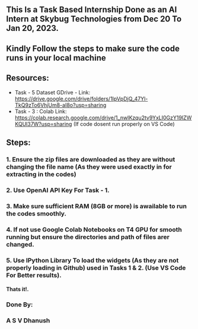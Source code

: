 ## This Is a Task Based Internship Done as an AI Intern at Skybug Technologies from Dec 20 To Jan 20, 2023.
## Kindly Follow the steps to make sure the code runs in your local machine
## Resources: 
 - Task - 5 Dataset GDrive - Link: https://drive.google.com/drive/folders/1IpVpDjQ_47Yl-TkQ9zTo6VhjUm8-aI8o?usp=sharing
 - Task - 3 : Colab Link: https://colab.research.google.com/drive/1_nwIKzqu2tv9YxLI0GzY19IZWKQUl37W?usp=sharing (If code dosent run properly on VS Code)
 
## Steps:
### 1. Ensure the zip files are downloaded as they are without changing the file name (As they were used exactly in for extracting in the codes)
### 2. Use OpenAI API Key For Task - 1.
### 3. Make sure sufficient RAM (8GB or more) is awailable to run the codes smoothly.
### 4. If not use Google Colab Notebooks on T4 GPU for smooth running but ensure the directories and path of files arer changed.
### 5. Use IPython Library To load the widgets (As they are not properly loading in Github) used in Tasks 1 & 2. (Use VS Code For Better results).
#### Thats it!.
### Done By:
### A S V Dhanush
